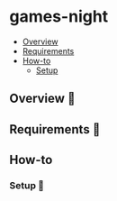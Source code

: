 # games-night

* [ Overview ](#overview)
* [ Requirements ](#requirements)
* [ How-to ](#how_to)
	* [ Setup ](#setup)

<a name="overview"></a>
## Overview :scroll:

<a name="requirements"></a>
## Requirements :floppy_disk:

<a name="how_to"></a>
## How-to

<a name="setup"></a>
### Setup :wrench: